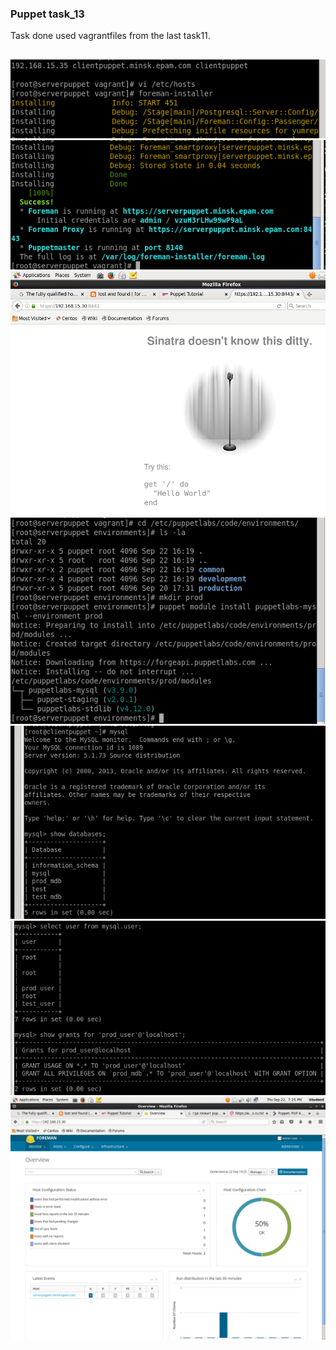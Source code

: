 ### Puppet task_13
Task done used vagrantfiles from the last task11.
##
![](/sources/Screenshot.png)
![](/sources/Screenshot-1.png)
![](/sources/Screenshot-2.png)
![](/sources/Screenshot-3.png)
![](/sources/Screenshot-4.png)
![](/sources/Screenshot-5.png)
![](/sources/Screenshot-6.png)

